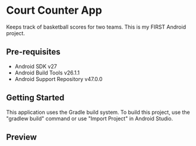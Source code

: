 # Court Counter App

Keeps track of basketball scores for two teams. This is my FIRST Android project.

## Pre-requisites

- Android SDK v27
- Android Build Tools v26.1.1
- Android Support Repository v47.0.0

## Getting Started

This application uses the Gradle build system. To build this project, use the "gradlew build" command or use "Import Project" in Android Studio.

## Preview

